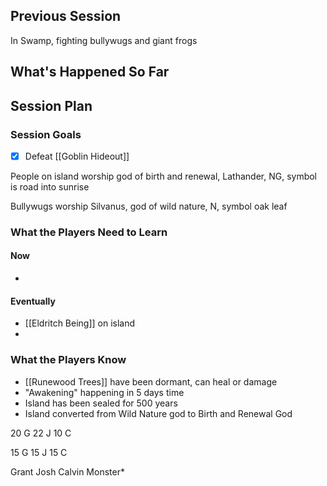 ## Previous Session
In Swamp, fighting bullywugs and giant frogs

## What's Happened So Far

## Session Plan

### Session Goals
- [x] Defeat [[Goblin Hideout]]


People on island worship god of birth and renewal, Lathander, NG, symbol is road into sunrise

Bullywugs worship Silvanus, god of wild nature, N, symbol oak leaf

### What the Players Need to Learn

#### Now
- 

#### Eventually
- [[Eldritch Being]] on island
- 



### What the Players Know
- [[Runewood Trees]] have been dormant, can heal or damage
- "Awakening" happening in 5 days time
- Island has been sealed for 500 years
- Island converted from Wild Nature god to Birth and Renewal God

20 G
22 J
10 C

15 G
15 J
15 C


Grant
Josh
Calvin
Monster*
